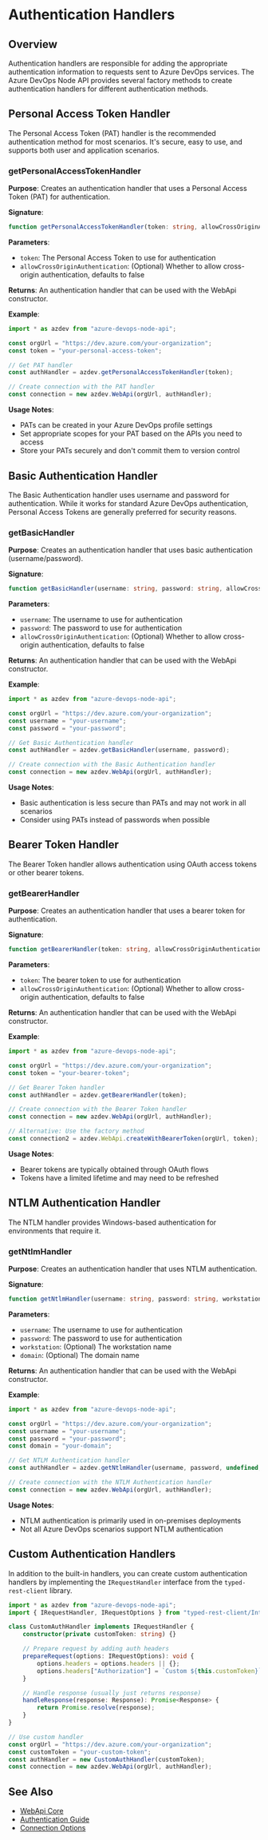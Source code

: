 # Authentication Handlers

## Overview

Authentication handlers are responsible for adding the appropriate authentication information to requests sent to Azure DevOps services. The Azure DevOps Node API provides several factory methods to create authentication handlers for different authentication methods.

## Personal Access Token Handler

The Personal Access Token (PAT) handler is the recommended authentication method for most scenarios. It's secure, easy to use, and supports both user and application scenarios.

### getPersonalAccessTokenHandler

**Purpose**: Creates an authentication handler that uses a Personal Access Token (PAT) for authentication.

**Signature**:
```typescript
function getPersonalAccessTokenHandler(token: string, allowCrossOriginAuthentication?: boolean): IRequestHandler
```

**Parameters**:
- `token`: The Personal Access Token to use for authentication
- `allowCrossOriginAuthentication`: (Optional) Whether to allow cross-origin authentication, defaults to false

**Returns**: An authentication handler that can be used with the WebApi constructor.

**Example**:
```typescript
import * as azdev from "azure-devops-node-api";

const orgUrl = "https://dev.azure.com/your-organization";
const token = "your-personal-access-token";

// Get PAT handler
const authHandler = azdev.getPersonalAccessTokenHandler(token);

// Create connection with the PAT handler
const connection = new azdev.WebApi(orgUrl, authHandler);
```

**Usage Notes**:
- PATs can be created in your Azure DevOps profile settings
- Set appropriate scopes for your PAT based on the APIs you need to access
- Store your PATs securely and don't commit them to version control

## Basic Authentication Handler

The Basic Authentication handler uses username and password for authentication. While it works for standard Azure DevOps authentication, Personal Access Tokens are generally preferred for security reasons.

### getBasicHandler

**Purpose**: Creates an authentication handler that uses basic authentication (username/password).

**Signature**:
```typescript
function getBasicHandler(username: string, password: string, allowCrossOriginAuthentication?: boolean): IRequestHandler
```

**Parameters**:
- `username`: The username to use for authentication
- `password`: The password to use for authentication
- `allowCrossOriginAuthentication`: (Optional) Whether to allow cross-origin authentication, defaults to false

**Returns**: An authentication handler that can be used with the WebApi constructor.

**Example**:
```typescript
import * as azdev from "azure-devops-node-api";

const orgUrl = "https://dev.azure.com/your-organization";
const username = "your-username";
const password = "your-password";

// Get Basic Authentication handler
const authHandler = azdev.getBasicHandler(username, password);

// Create connection with the Basic Authentication handler
const connection = new azdev.WebApi(orgUrl, authHandler);
```

**Usage Notes**:
- Basic authentication is less secure than PATs and may not work in all scenarios
- Consider using PATs instead of passwords when possible

## Bearer Token Handler

The Bearer Token handler allows authentication using OAuth access tokens or other bearer tokens.

### getBearerHandler

**Purpose**: Creates an authentication handler that uses a bearer token for authentication.

**Signature**:
```typescript
function getBearerHandler(token: string, allowCrossOriginAuthentication?: boolean): IRequestHandler
```

**Parameters**:
- `token`: The bearer token to use for authentication
- `allowCrossOriginAuthentication`: (Optional) Whether to allow cross-origin authentication, defaults to false

**Returns**: An authentication handler that can be used with the WebApi constructor.

**Example**:
```typescript
import * as azdev from "azure-devops-node-api";

const orgUrl = "https://dev.azure.com/your-organization";
const token = "your-bearer-token";

// Get Bearer Token handler
const authHandler = azdev.getBearerHandler(token);

// Create connection with the Bearer Token handler
const connection = new azdev.WebApi(orgUrl, authHandler);

// Alternative: Use the factory method
const connection2 = azdev.WebApi.createWithBearerToken(orgUrl, token);
```

**Usage Notes**:
- Bearer tokens are typically obtained through OAuth flows
- Tokens have a limited lifetime and may need to be refreshed

## NTLM Authentication Handler

The NTLM handler provides Windows-based authentication for environments that require it.

### getNtlmHandler

**Purpose**: Creates an authentication handler that uses NTLM authentication.

**Signature**:
```typescript
function getNtlmHandler(username: string, password: string, workstation?: string, domain?: string): IRequestHandler
```

**Parameters**:
- `username`: The username to use for authentication
- `password`: The password to use for authentication
- `workstation`: (Optional) The workstation name
- `domain`: (Optional) The domain name

**Returns**: An authentication handler that can be used with the WebApi constructor.

**Example**:
```typescript
import * as azdev from "azure-devops-node-api";

const orgUrl = "https://dev.azure.com/your-organization";
const username = "your-username";
const password = "your-password";
const domain = "your-domain";

// Get NTLM Authentication handler
const authHandler = azdev.getNtlmHandler(username, password, undefined, domain);

// Create connection with the NTLM Authentication handler
const connection = new azdev.WebApi(orgUrl, authHandler);
```

**Usage Notes**:
- NTLM authentication is primarily used in on-premises deployments
- Not all Azure DevOps scenarios support NTLM authentication

## Custom Authentication Handlers

In addition to the built-in handlers, you can create custom authentication handlers by implementing the `IRequestHandler` interface from the `typed-rest-client` library.

```typescript
import * as azdev from "azure-devops-node-api";
import { IRequestHandler, IRequestOptions } from "typed-rest-client/Interfaces";

class CustomAuthHandler implements IRequestHandler {
    constructor(private customToken: string) {}

    // Prepare request by adding auth headers
    prepareRequest(options: IRequestOptions): void {
        options.headers = options.headers || {};
        options.headers["Authorization"] = `Custom ${this.customToken}`;
    }

    // Handle response (usually just returns response)
    handleResponse(response: Response): Promise<Response> {
        return Promise.resolve(response);
    }
}

// Use custom handler
const orgUrl = "https://dev.azure.com/your-organization";
const customToken = "your-custom-token";
const authHandler = new CustomAuthHandler(customToken);
const connection = new azdev.WebApi(orgUrl, authHandler);
```

## See Also

- [WebApi Core](./webapi-core.md)
- [Authentication Guide](../../getting-started/authentication.md)
- [Connection Options](./connection-options.md) 